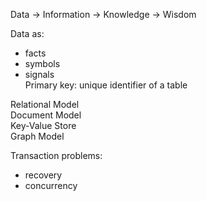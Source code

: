 Data -> Information -> Knowledge -> Wisdom
 
Data as:

- facts
- symbols
- signals  
Primary key: unique identifier of a table
 
Relational Model  
Document Model  
Key-Value Store  
Graph Model
 
Transaction problems:

- recovery
- concurrency